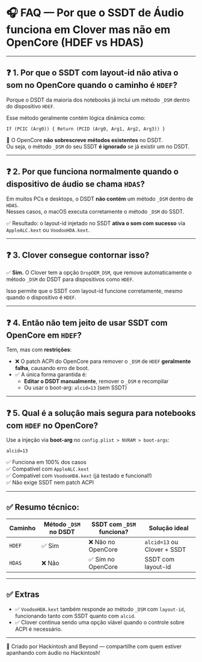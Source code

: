 # 🎧 FAQ — Por que o SSDT de Áudio funciona em Clover mas não em OpenCore (HDEF vs HDAS)

---

## ❓ 1. Por que o SSDT com layout-id não ativa o som no OpenCore quando o caminho é `HDEF`?

Porque o DSDT da maioria dos notebooks já inclui um método `_DSM` dentro do dispositivo `HDEF`.

Esse método geralmente contém lógica dinâmica como:

```asl
If (PCIC (Arg0)) { Return (PCID (Arg0, Arg1, Arg2, Arg3)) }
```

🛑 O OpenCore **não sobrescreve métodos existentes** no DSDT.  
Ou seja, o método `_DSM` do seu SSDT **é ignorado** se já existir um no DSDT.

---

## ❓ 2. Por que funciona normalmente quando o dispositivo de áudio se chama `HDAS`?

Em muitos PCs e desktops, o DSDT **não contém** um método `_DSM` dentro de `HDAS`.  
Nesses casos, o macOS executa corretamente o método `_DSM` do SSDT.

✅ Resultado: o layout-id injetado no SSDT **ativa o som com sucesso** via `AppleALC.kext` ou `VoodooHDA.kext`.

---

## ❓ 3. Clover consegue contornar isso?

✅ **Sim.** O Clover tem a opção `DropOEM_DSM`, que remove automaticamente o método `_DSM` do DSDT para dispositivos como `HDEF`.

Isso permite que o SSDT com layout-id funcione corretamente, mesmo quando o dispositivo é `HDEF`.

---

## ❓ 4. Então não tem jeito de usar SSDT com OpenCore em `HDEF`?

Tem, mas com **restrições**:

- ❌ O patch ACPI do OpenCore para remover o `_DSM` de `HDEF` **geralmente falha**, causando erro de boot.
- ✅ A única forma garantida é:
  - **Editar o DSDT manualmente**, remover o `_DSM` e recompilar
  - Ou usar o boot-arg: `alcid=13` (sem SSDT)

---

## ❓ 5. Qual é a solução mais segura para notebooks com `HDEF` no OpenCore?

Use a injeção via **boot-arg** no `config.plist > NVRAM > boot-args`:

```
alcid=13
```

✅ Funciona em 100% dos casos  
✅ Compatível com `AppleALC.kext`  
✅ Compatível com `VoodooHDA.kext` (já testado e funcional!)  
✅ Não exige SSDT nem patch ACPI

---

## ✅ Resumo técnico:

| Caminho | Método `_DSM` no DSDT | SSDT com `_DSM` funciona? | Solução ideal              |
|---------|------------------------|----------------------------|----------------------------|
| `HDEF`  | ✅ Sim                 | ❌ Não no OpenCore         | `alcid=13` ou Clover + SSDT |
| `HDAS`  | ❌ Não                 | ✅ Sim no OpenCore         | SSDT com layout-id         |

---

## ✅ Extras

- ✅ `VoodooHDA.kext` também responde ao método `_DSM` com `layout-id`, funcionando tanto com SSDT quanto com `alcid`.
- ✅ Clover continua sendo uma opção viável quando o controle sobre ACPI é necessário.

---

🎥 Criado por Hackintosh and Beyond — compartilhe com quem estiver apanhando com áudio no Hackintosh!
